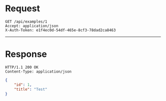 # Request

```http request
GET /api/examples/1
Accept: application/json
X-Auth-Token: e1f4ec0d-54df-465e-8cf3-78dad2ca8463
```

---

# Response

```http request
HTTP/1.1 200 OK
Content-Type: application/json
```

```json
{
    "id": 1,
    "title": "Test"
}
```
